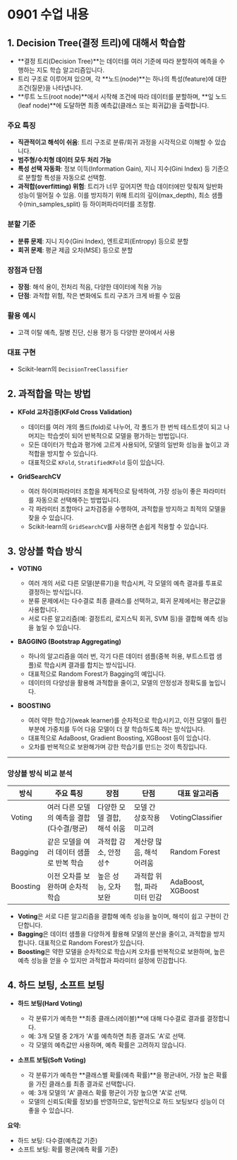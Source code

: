 # 0901 수업 내용

## 1. Decision Tree(결정 트리)에 대해서 학습함

- **결정 트리(Decision Tree)**는 데이터를 여러 기준에 따라 분할하여 예측을 수행하는 지도 학습 알고리즘입니다.
- 트리 구조로 이루어져 있으며, 각 **노드(node)**는 하나의 특성(feature)에 대한 조건(질문)을 나타냅니다.
- **루트 노드(root node)**에서 시작해 조건에 따라 데이터를 분할하며, **잎 노드(leaf node)**에 도달하면 최종 예측값(클래스 또는 회귀값)을 출력합니다.

### 주요 특징
- **직관적이고 해석이 쉬움**: 트리 구조로 분류/회귀 과정을 시각적으로 이해할 수 있습니다.
- **범주형/수치형 데이터 모두 처리 가능**
- **특성 선택 자동화**: 정보 이득(Information Gain), 지니 지수(Gini Index) 등 기준으로 분할할 특성을 자동으로 선택함.
- **과적합(overfitting) 위험**: 트리가 너무 깊어지면 학습 데이터에만 맞춰져 일반화 성능이 떨어질 수 있음. 이를 방지하기 위해 트리의 깊이(max_depth), 최소 샘플 수(min_samples_split) 등 하이퍼파라미터를 조정함.

### 분할 기준
- **분류 문제**: 지니 지수(Gini Index), 엔트로피(Entropy) 등으로 분할
- **회귀 문제**: 평균 제곱 오차(MSE) 등으로 분할

### 장점과 단점
- **장점**: 해석 용이, 전처리 적음, 다양한 데이터에 적용 가능
- **단점**: 과적합 위험, 작은 변화에도 트리 구조가 크게 바뀔 수 있음

### 활용 예시
- 고객 이탈 예측, 질병 진단, 신용 평가 등 다양한 분야에서 사용

### 대표 구현
- Scikit-learn의 `DecisionTreeClassifier`

## 2. 과적합을 막는 방법

- **KFold 교차검증(KFold Cross Validation)**
  - 데이터를 여러 개의 폴드(fold)로 나누어, 각 폴드가 한 번씩 테스트셋이 되고 나머지는 학습셋이 되어 반복적으로 모델을 평가하는 방법입니다.
  - 모든 데이터가 학습과 평가에 고르게 사용되어, 모델의 일반화 성능을 높이고 과적합을 방지할 수 있습니다.
  - 대표적으로 `KFold`, `StratifiedKFold` 등이 있습니다.

- **GridSearchCV**
  - 여러 하이퍼파라미터 조합을 체계적으로 탐색하여, 가장 성능이 좋은 파라미터를 자동으로 선택해주는 방법입니다.
  - 각 파라미터 조합마다 교차검증을 수행하여, 과적합을 방지하고 최적의 모델을 찾을 수 있습니다.
  - Scikit-learn의 `GridSearchCV`를 사용하면 손쉽게 적용할 수 있습니다.

## 3. 앙상블 학습 방식

- **VOTING**
  - 여러 개의 서로 다른 모델(분류기)을 학습시켜, 각 모델의 예측 결과를 투표로 결정하는 방식입니다.
  - 분류 문제에서는 다수결로 최종 클래스를 선택하고, 회귀 문제에서는 평균값을 사용합니다.
  - 서로 다른 알고리즘(예: 결정트리, 로지스틱 회귀, SVM 등)을 결합해 예측 성능을 높일 수 있습니다.

- **BAGGING (Bootstrap Aggregating)**
  - 하나의 알고리즘을 여러 번, 각기 다른 데이터 샘플(중복 허용, 부트스트랩 샘플)로 학습시켜 결과를 합치는 방식입니다.
  - 대표적으로 Random Forest가 Bagging의 예입니다.
  - 데이터의 다양성을 활용해 과적합을 줄이고, 모델의 안정성과 정확도를 높입니다.

- **BOOSTING**
  - 여러 약한 학습기(weak learner)를 순차적으로 학습시키고, 이전 모델이 틀린 부분에 가중치를 두어 다음 모델이 더 잘 학습하도록 하는 방식입니다.
  - 대표적으로 AdaBoost, Gradient Boosting, XGBoost 등이 있습니다.
  - 오차를 반복적으로 보완해가며 강한 학습기를 만드는 것이 특징입니다.

---

### 앙상블 방식 비교 분석

| 방식      | 주요 특징                                   | 장점                           | 단점                          | 대표 알고리즘         |
|-----------|--------------------------------------------|--------------------------------|-------------------------------|-----------------------|
| Voting    | 여러 다른 모델의 예측을 결합(다수결/평균)   | 다양한 모델 결합, 해석 쉬움     | 모델 간 상호작용 미고려        | VotingClassifier      |
| Bagging   | 같은 모델을 여러 데이터 샘플로 반복 학습    | 과적합 감소, 안정성↑           | 계산량 많음, 해석 어려움       | Random Forest         |
| Boosting  | 이전 오차를 보완하며 순차적 학습           | 높은 성능, 오차 보완            | 과적합 위험, 파라미터 민감     | AdaBoost, XGBoost    |

- **Voting**은 서로 다른 알고리즘을 결합해 예측 성능을 높이며, 해석이 쉽고 구현이 간단합니다.
- **Bagging**은 데이터 샘플을 다양하게 활용해 모델의 분산을 줄이고, 과적합을 방지합니다. 대표적으로 Random Forest가 있습니다.
- **Boosting**은 약한 모델을 순차적으로 학습시켜 오차를 반복적으로 보완하며, 높은 예측 성능을 얻을 수 있지만 과적합과 파라미터 설정에 민감합니다.

## 4. 하드 보팅, 소프트 보팅

- **하드 보팅(Hard Voting)**
  - 각 분류기가 예측한 **최종 클래스(레이블)**에 대해 다수결로 결과를 결정합니다.
  - 예: 3개 모델 중 2개가 'A'를 예측하면 최종 결과도 'A'로 선택.
  - 각 모델의 예측값만 사용하며, 예측 확률은 고려하지 않습니다.

- **소프트 보팅(Soft Voting)**
  - 각 분류기가 예측한 **클래스별 확률(예측 확률)**을 평균내어, 가장 높은 확률을 가진 클래스를 최종 결과로 선택합니다.
  - 예: 3개 모델의 'A' 클래스 확률 평균이 가장 높으면 'A'로 선택.
  - 모델의 신뢰도(확률 정보)를 반영하므로, 일반적으로 하드 보팅보다 성능이 더 좋을 수 있습니다.

**요약:**  
- 하드 보팅: 다수결(예측값 기준)
- 소프트 보팅: 확률 평균(예측 확률 기준)
